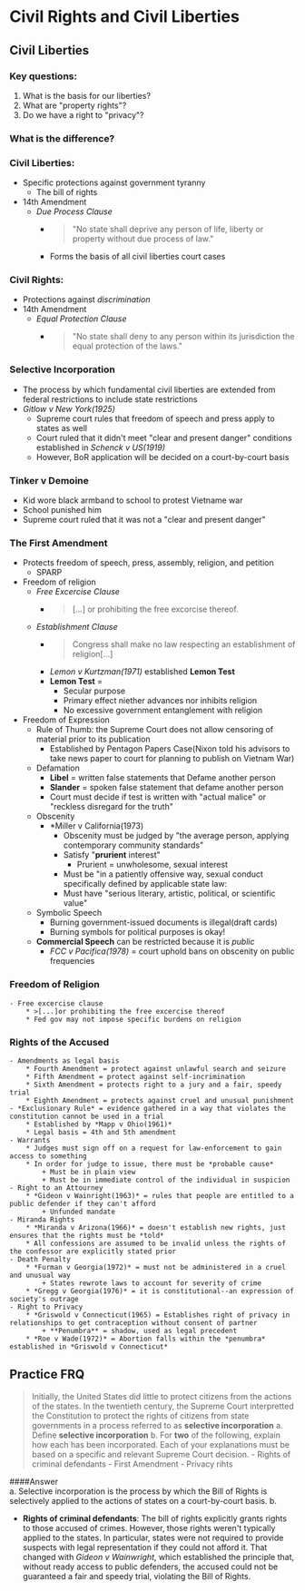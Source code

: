 
# Civil Rights and Civil Liberties

## Civil Liberties

### Key questions:
  1. What is the basis for our liberties?
  2. What are "property rights"?
  3. Do we have a right to "privacy"?

### What is the difference?

### Civil Liberties:
  - Specific protections against government tyranny
    * The bill of rights
  - 14th Amendment
    * *Due Process Clause*
      + >"No state shall deprive any person of life, liberty or property without due process of law."
      + Forms the basis of all civil liberties court cases

### Civil Rights:
  - Protections against *discrimination*
  - 14th Amendment
    * *Equal Protection Clause*
      + >"No state shall deny to any person within its jurisdiction the equal protection of the laws."

### Selective Incorporation
  - The process by which fundamental civil liberties are extended from federal restrictions to include state restrictions
  - *Gitlow v New York(1925)*
    * Supreme court rules that freedom of speech and press apply to states as well
    * Court ruled that it didn't meet "clear and present danger" conditions established in *Schenck v US(1919)*
    * However, BoR application will be decided on a court-by-court basis


### Tinker v Demoine
  - Kid wore black armband to school to protest Vietname war
  - School punished him
  - Supreme court ruled that it was not a "clear and present danger"

### The First Amendment
  - Protects freedom of speech, press, assembly, religion, and petition
    * SPARP
  - Freedom of religion
    * *Free Excercise Clause*
      + > [...] or prohibiting the free excorcise thereof.
    * *Establishment Clause*
      + > Congress shall make no law respecting an establishment of religion[...]
      + *Lemon v Kurtzman(1971)* established **Lemon Test**
      + **Lemon Test** =
        - Secular purpose
        - Primary effect niether advances nor inhibits religion
        - No excessive government entanglement with religion
  - Freedom of Expression
    * Rule of Thumb: the Supreme Court does not allow censoring of material prior to its publication
      + Established by Pentagon Papers Case(Nixon told his advisors to take news paper to court for planning to publish on Vietnam War)
    * Defamation
      + **Libel** = written false statements that Defame another person
      + **Slander** = spoken false statement that defame another person
      + Court must decide if test is written with "actual malice" or "reckless disregard for the truth"
    * Obscenity
      + *Miller v California(1973)
        - Obscenity must be judged by "the average person, applying contemporary community standards"
        - Satisfy "**prurient** interest"
          * Prurient = unwholesome, sexual interest
        - Must be "in a patiently offensive way, sexual conduct specifically defined by applicable state law:
        - Must have "serious literary, artistic, political, or scientific value"
    * Symbolic Speech
      + Burning government-issued documents is illegal(draft cards)
      + Burning symbols for political purposes is okay!
    * **Commercial Speech** can be restricted because it is *public*
      + *FCC v Pacifica(1978)* = court uphold bans on obscenity on public frequencies


### Freedom of Religion
    - Free excercise clause
        * >[...]or prohibiting the free excercise thereof
        * Fed gov may not impose specific burdens on religion

### Rights of the Accused
    - Amendments as legal basis
        * Fourth Amendment = protect against unlawful search and seizure
        * Fifth Amendment = protect against self-incrimination
        * Sixth Amendment = protects right to a jury and a fair, speedy trial
        * Eighth Amendment = protects against cruel and unusual punishment
    - *Exclusionary Rule* = evidence gathered in a way that violates the constitution cannot be used in a trial
        * Established by *Mapp v Ohio(1961)*
        * Legal basis = 4th and 5th amendment
    - Warrants
        * Judges must sign off on a request for law-enforcement to gain access to something
        * In order for judge to issue, there must be *probable cause*
            + Must be in plain view
            + Must be in immediate control of the individual in suspicion
    - Right to an Attourney
        * *Gideon v Wainright(1963)* = rules that people are entitled to a public defender if they can't afford
            + Unfunded mandate
    - Miranda Rights
        * *Miranda v Arizona(1966)* = doesn't establish new rights, just ensures that the rights must be *told*
        * All confessions are assumed to be invalid unless the rights of the confessor are explicitly stated prior
    - Death Penalty
        * *Furman v Georgia(1972)* = must not be administered in a cruel and unusual way
            + States rewrote laws to account for severity of crime
        * *Gregg v Georgia(1976)* = it is constitutional--an expression of society's outrage
    - Right to Privacy
        * *Griswold v Connecticut(1965) = Establishes right of privacy in relationships to get contraception without consent of partner
            + **Penumbra** = shadow, used as legal precedent
        * *Roe v Wade(1972)* = Abortion falls within the *penumbra* established in *Griswold v Connecticut*


## Practice FRQ

> Initially, the United States did little to protect citizens from the actions of the states.  In the twentieth century, the Supreme Court interpretted the Constitution to protect the rights of citizens from state governments in a process referred to as **selective incorporation**
>   a. Define **selective incorporation**
>   b. For **two** of the following, explain how each has been incorporated.  Each of your explanations must be based on a specific and relevant Supreme Court decision.
>     - Rights of criminal defendants
>     - First Amendment
>     - Privacy rihts

####Answer  
a. Selective incorporation is the process by which the Bill of Rights is selectively applied to the actions of states on a court-by-court basis.
b. 
  - **Rights of criminal defendants**: The bill of rights explicitly grants rights to those accused of crimes.  However, those rights weren't typically applied to the states.  In particular, states were not required to provide suspects with legal representation if they could not afford it.  That changed with *Gideon v Wainwright*, which established the principle that, without ready access to public defenders, the accused could not be guaranteed a fair and speedy trial, violating the Bill of Rights.  


